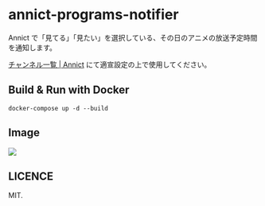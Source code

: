 # annict-programs-notifier
Annict で「見てる」「見たい」を選択している、その日のアニメの放送予定時間を通知します。

[チャンネル一覧 | Annict](https://annict.com/channels) にて適宣設定の上で使用してください。

## Build & Run with Docker
`docker-compose up -d --build`

## Image
![](https://i.imgur.com/gP7GjNe.png)

## LICENCE
MIT.
